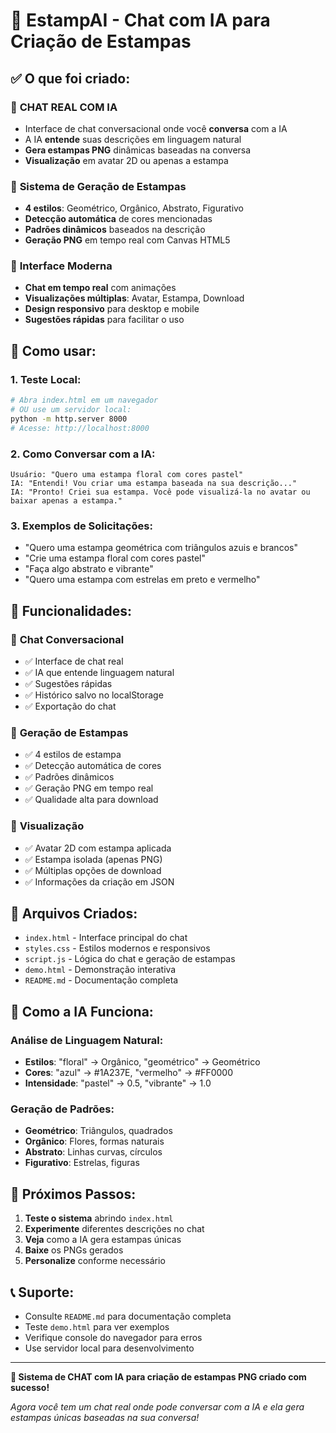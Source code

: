 # 🤖 EstampAI - Chat com IA para Criação de Estampas

## ✅ O que foi criado:

### 💬 **CHAT REAL COM IA**
- Interface de chat conversacional onde você **conversa** com a IA
- A IA **entende** suas descrições em linguagem natural
- **Gera estampas PNG** dinâmicas baseadas na conversa
- **Visualização** em avatar 2D ou apenas a estampa

### 🎨 **Sistema de Geração de Estampas**
- **4 estilos**: Geométrico, Orgânico, Abstrato, Figurativo
- **Detecção automática** de cores mencionadas
- **Padrões dinâmicos** baseados na descrição
- **Geração PNG** em tempo real com Canvas HTML5

### 📱 **Interface Moderna**
- **Chat em tempo real** com animações
- **Visualizações múltiplas**: Avatar, Estampa, Download
- **Design responsivo** para desktop e mobile
- **Sugestões rápidas** para facilitar o uso

## 🚀 Como usar:

### 1. **Teste Local:**
```bash
# Abra index.html em um navegador
# OU use um servidor local:
python -m http.server 8000
# Acesse: http://localhost:8000
```

### 2. **Como Conversar com a IA:**
```
Usuário: "Quero uma estampa floral com cores pastel"
IA: "Entendi! Vou criar uma estampa baseada na sua descrição..."
IA: "Pronto! Criei sua estampa. Você pode visualizá-la no avatar ou baixar apenas a estampa."
```

### 3. **Exemplos de Solicitações:**
- "Quero uma estampa geométrica com triângulos azuis e brancos"
- "Crie uma estampa floral com cores pastel"
- "Faça algo abstrato e vibrante"
- "Quero uma estampa com estrelas em preto e vermelho"

## 🎯 **Funcionalidades:**

### 💬 **Chat Conversacional**
- ✅ Interface de chat real
- ✅ IA que entende linguagem natural
- ✅ Sugestões rápidas
- ✅ Histórico salvo no localStorage
- ✅ Exportação do chat

### 🎨 **Geração de Estampas**
- ✅ 4 estilos de estampa
- ✅ Detecção automática de cores
- ✅ Padrões dinâmicos
- ✅ Geração PNG em tempo real
- ✅ Qualidade alta para download

### 👤 **Visualização**
- ✅ Avatar 2D com estampa aplicada
- ✅ Estampa isolada (apenas PNG)
- ✅ Múltiplas opções de download
- ✅ Informações da criação em JSON

## 📁 **Arquivos Criados:**

- `index.html` - Interface principal do chat
- `styles.css` - Estilos modernos e responsivos
- `script.js` - Lógica do chat e geração de estampas
- `demo.html` - Demonstração interativa
- `README.md` - Documentação completa

## 🎨 **Como a IA Funciona:**

### **Análise de Linguagem Natural:**
- **Estilos**: "floral" → Orgânico, "geométrico" → Geométrico
- **Cores**: "azul" → #1A237E, "vermelho" → #FF0000
- **Intensidade**: "pastel" → 0.5, "vibrante" → 1.0

### **Geração de Padrões:**
- **Geométrico**: Triângulos, quadrados
- **Orgânico**: Flores, formas naturais
- **Abstrato**: Linhas curvas, círculos
- **Figurativo**: Estrelas, figuras

## 🚀 **Próximos Passos:**

1. **Teste o sistema** abrindo `index.html`
2. **Experimente** diferentes descrições no chat
3. **Veja** como a IA gera estampas únicas
4. **Baixe** os PNGs gerados
5. **Personalize** conforme necessário

## 📞 **Suporte:**

- Consulte `README.md` para documentação completa
- Teste `demo.html` para ver exemplos
- Verifique console do navegador para erros
- Use servidor local para desenvolvimento

---

**🎉 Sistema de CHAT com IA para criação de estampas PNG criado com sucesso!**

*Agora você tem um chat real onde pode conversar com a IA e ela gera estampas únicas baseadas na sua conversa!*
